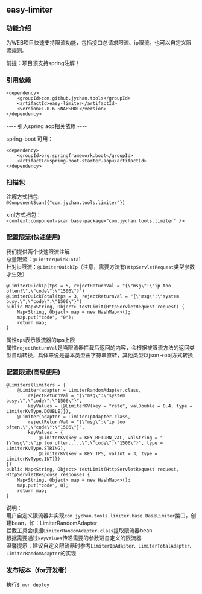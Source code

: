 ## easy-limiter

### 功能介绍

为WEB项目快速支持限流功能，包括接口总请求限流、ip限流。也可以自定义限流规则。

前提：项目须支持spring注解！

### 引用依赖
```
<dependency>
    <groupId>com.github.jychan.tools</groupId>
    <artifactId>easy-limiter</artifactId>
    <version>1.0.6-SNAPSHOT</version>
</dependency>
```
---- 引入spring aop相关依赖 ----

spring-boot 可用：
```
<dependency>
    <groupId>org.springframework.boot</groupId>
    <artifactId>spring-boot-starter-aop</artifactId>
</dependency>
```


### 扫描包
注解方式扫包:  
`@ComponentScan({"com.jychan.tools.limiter"})`

xml方式扫包：  
`<context:component-scan base-package="com.jychan.tools.limiter" />`


### 配置限流(快速使用)  
我们提供两个快速限流注解  
总量限流：`@LimiterQuickTotal`  
针对ip限流：`@LimiterQuickIp`（注意，需要方法有`HttpServletRequest`类型参数才生效）  
```
@LimiterQuickIp(tps = 5, rejectReturnVal = "{\"msg\":\"ip too often!\",\"code\":\"1506\"}")
@LimiterQuickTotal(tps = 3, rejectReturnVal = "{\"msg\":\"system busy.\",\"code\":\"1506\"}")
public Map<String, Object> testLimit(HttpServletRequest request) {
    Map<String, Object> map = new HashMap<>();
    map.put("code", "0");
    return map;
}
```
属性`tps`表示限流器的tps上限  
属性`rejectReturnVal`是当限流器拦截后返回的内容，会根据被限流方法的返回类型自动转换，具体来说是基本类型由字符串直转，其他类型以json->obj方式转换

### 配置限流(高级使用)
```
@Limiters(limiters = {
    @Limiter(adapter = LimiterRandomAdapter.class,
        rejectReturnVal = "{\"msg\":\"system busy.\",\"code\":\"1506\"}",
        keyValues = {@LimiterKV(key = "rate", valDouble = 0.4, type = LimiterKvType.DOUBLE)}),
    @Limiter(adapter = LimiterIpAdapter.class,
        rejectReturnVal = "{\"msg\":\"ip too often.\",\"code\":\"1506\"}",
        keyValues = {
            @LimiterKV(key = KEY_RETURN_VAL, valString = "{\"msg\":\"ip too often.....\",\"code\":\"1506\"}", type = LimiterKvType.STRING),
            @LimiterKV(key = KEY_TPS, valInt = 3, type = LimiterKvType.INT)})
})
public Map<String, Object> testLimit(HttpServletRequest request, HttpServletResponse response) {
    Map<String, Object> map = new HashMap<>();
    map.put("code", 0);
    return map;
}
```
说明：  
用户自定义限流器并实现`com.jychan.tools.limiter.base.BaseLimiter`接口，创建bean，如：LimiterRandomAdapter  
拦截工具会根据`LimiterRandomAdapter.class`提取限流器bean  
根据需要通过`keyValues`传递需要的参数进自定义的限流器  
温馨提示：建议自定义限流器时参考`LimiterIpAdapter、LimiterTotalAdapter、LimiterRandomAdapter`的实现


### 发布版本（for开发者）
执行`$ mvn deploy`

